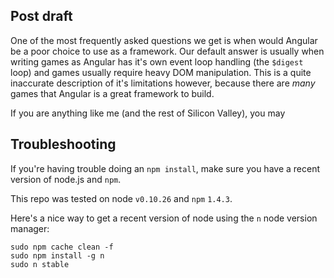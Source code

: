 ## Post draft

One of the most frequently asked questions we get is when would Angular be a poor choice to use as a framework. Our default answer is usually when writing games as Angular has it's own event loop handling (the `$digest` loop) and games usually require heavy DOM manipulation. This is a quite inaccurate description of it's limitations however, because there are _many_ games that Angular is a great framework to build. 

If you are anything like me (and the rest of Silicon Valley), you may 


## Troubleshooting

If you're having trouble doing an `npm install`, make sure you have a recent version of node.js and `npm`. 

This repo was tested on node `v0.10.26` and `npm` `1.4.3`.

Here's a nice way to get a recent version of node using the `n` node version manager:

    sudo npm cache clean -f
    sudo npm install -g n
    sudo n stable

